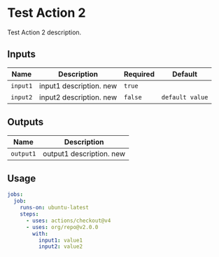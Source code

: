 <!-- Generated with https://github.com/reakaleek/gh-action-readme -->
# <!--name-->Test Action 2<!--/ name-->
<!--description-->Test Action 2 description.<!--/description-->

## Inputs
<!--  inputs  -->
| Name     | Description             | Required | Default         |
|----------|-------------------------|----------|-----------------|
| `input1` | input1 description. new | `true`   | ` `             |
| `input2` | input2 description. new | `false`  | `default value` |
<!--/inputs-->

## Outputs
<!--outputs-->
| Name      | Description              |
|-----------|--------------------------|
| `output1` | output1 description. new |
<!--/outputs-->

## Usage
<!--usage action="org/repo" version="env:VERSION"-->
```yaml
jobs:
  job:
    runs-on: ubuntu-latest
    steps:
      - uses: actions/checkout@v4
      - uses: org/repo@v2.0.0
        with:
          input1: value1
          input2: value2
```
<!--/usage-->
